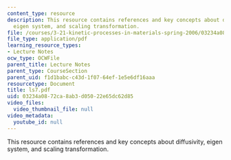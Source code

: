 ```yaml
---
content_type: resource
description: This resource contains references and key concepts about diffusivity,
  eigen system, and scaling transformation.
file: /courses/3-21-kinetic-processes-in-materials-spring-2006/03234a0872ca8ab3d05022e65dc62d85_ls7.pdf
file_type: application/pdf
learning_resource_types:
- Lecture Notes
ocw_type: OCWFile
parent_title: Lecture Notes
parent_type: CourseSection
parent_uid: f1d1babc-c43d-1f07-64ef-1e5e6df16aaa
resourcetype: Document
title: ls7.pdf
uid: 03234a08-72ca-8ab3-d050-22e65dc62d85
video_files:
  video_thumbnail_file: null
video_metadata:
  youtube_id: null
---
```

This resource contains references and key concepts about diffusivity, eigen system, and scaling transformation.

